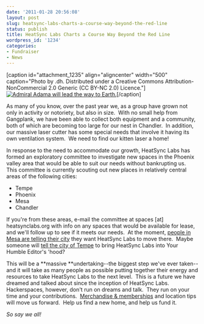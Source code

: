 ```yaml
---
date: '2011-01-28 20:56:08'
layout: post
slug: heatsync-labs-charts-a-course-way-beyond-the-red-line
status: publish
title: HeatSync Labs Charts a Course Way Beyond the Red Line
wordpress_id: '1234'
categories:
- Fundraiser
- News
---
```


[caption id="attachment_1235" align="aligncenter" width="500" caption="Photo by .dh.  Distributed under a Creative Commons Attribution-NonCommercial 2.0 Generic (CC BY-NC 2.0) Licence."][![Admiral Adama will lead the way to Earth.](http://www.heatsynclabs.org/wp-content/uploads/2011/01/5151245075_a1b618239a.jpg)](http://www.flickr.com/photos/25968780@N03/5151245075/in/pool-1298721@N24/)[/caption]

As many of you know, over the past year we, as a group have grown not only in activity or notoriety, but also in size.  With no small help from Gangplank, we have been able to collect both equipment and a community, both of which are becoming too large for our nest in Chandler.  In addition, our massive laser cutter has some special needs that involve it having its own ventilation system.  We need to find our kitten laser a home!

In response to the need to accommodate our growth, HeatSync Labs has formed an exploratory committee to investigate new spaces in the Phoenix valley area that would be able to suit our needs without bankrupting us.  This committee is currently scouting out new places in relatively central areas of the following cities:

* Tempe
* Phoenix
* Mesa
* Chandler

If you're from these areas, e-mail the committee at spaces [at] heatsynclabs.org with info on any spaces that would be available for lease, and we'll follow up to see if it meets our needs.  At the moment, [people in Mesa are telling their city](http://imesa.mesaaz.gov/forums/97091-general/suggestions/1419733-fund-a-technology-incubation-hackerspace-in-down?ref=title) they want HeatSync Labs to move there.  Maybe someone will [tell the city of Tempe](http://tellus.millavenue.com/forums/8158-general) to bring HeatSync Labs into Your Humble Editor's 'hood?

This will be a **massive **undertaking--the biggest step we've ever taken--and it will take as many people as possible putting together their energy and resources to take HeatSync Labs to the next level.  This is a future we have dreamed and talked about since the inception of HeatSync Labs.  Hackerspaces, however, don't run on dreams and talk.  They run on your time and your contributions.  [Merchandise & memberships](http://www.heatsynclabs.org/store) and location tips will move us forward.  Help us find a new home, and help us fund it.

_So say we all!_
